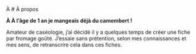 À # À propos

**À À l’âge de 1 an je mangeais déjà du camembert !**

Amateur de caséologie, j’ai décidé il y a quelques temps de créer une fiche par fromage goûté. J’essaie sans prétention, selon mes connaissances et mes sens, de retranscrire cela dans ces fiches.

